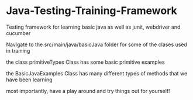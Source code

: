 # Java-Testing-Training-Framework
Testing framework for learning basic java as well as junit, webdriver and cucumber

Navigate to the src/main/java/basicJava folder for some of the clases used in training

the class primitiveTypes Class has some basic primitive examples

the BasicJavaExamples Class has many different types of methods that we have been learning

most importantly, have a play around and try things out for yourself!


